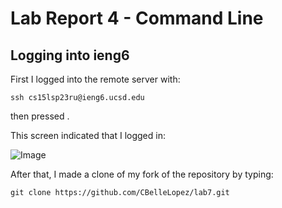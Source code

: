 # Lab Report 4 - Command Line
## Logging into ieng6
First I logged into the remote server with:

`ssh cs15lsp23ru@ieng6.ucsd.edu`

then pressed <Enter>.

This screen indicated that I logged in:
  
![Image]()
  
After that, I made a clone of my fork of the repository by typing:
  
`git clone https://github.com/CBelleLopez/lab7.git`
